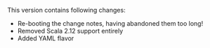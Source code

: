 This version contains following changes:

* Re-booting the change notes, having abandoned them too long!
* Removed Scala 2.12 support entirely
* Added YAML flavor